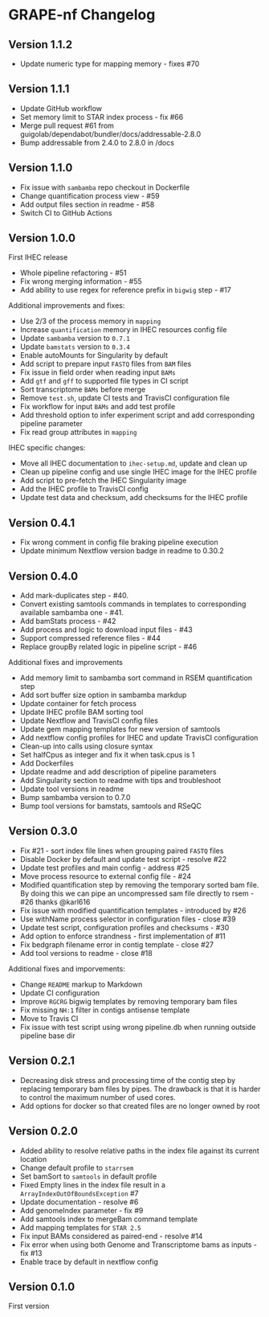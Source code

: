 # GRAPE-nf Changelog

## Version 1.1.2

- Update numeric type for mapping memory - fixes #70

## Version 1.1.1

- Update GitHub workflow
- Set memory limit to STAR index process - fix #66
- Merge pull request #61 from guigolab/dependabot/bundler/docs/addressable-2.8.0
- Bump addressable from 2.4.0 to 2.8.0 in /docs

## Version 1.1.0

- Fix issue with `sambamba` repo checkout in Dockerfile
- Change quantification process view - #59
- Add output files section in readme - #58
- Switch CI to GitHub Actions


## Version 1.0.0

First IHEC release

- Whole pipeline refactoring - #51
- Fix wrong merging information - #55
- Add ability to use regex for reference prefix in `bigwig` step - #17

Additional improvements and fixes:

- Use 2/3 of the process memory in `mapping`
- Increase `quantification` memory in IHEC resources config file
- Update `sambamba` version to `0.7.1`
- Update `bamstats` version to `0.3.4`
- Enable autoMounts for Singularity by default
- Add script to prepare input `FASTQ` files from `BAM` files
- Fix issue in field order when reading input `BAMs`
- Add `gtf` and `gff` to supported file types in CI script
- Sort transcriptome `BAMs` before merge
- Remove `test.sh`, update CI tests and TravisCI configuration file
- Fix workflow for input `BAMs` and add test profile
- Add threshold option to infer experiment script and add corresponding pipeline parameter
- Fix read group attributes in `mapping`

IHEC specific changes:

- Move all IHEC documentation to `ihec-setup.md`, update and clean up
- Clean up pipeline config and use single IHEC image for the IHEC profile
- Add script to pre-fetch the IHEC Singularity image
- Add the IHEC profile to TravisCI config
- Update test data and checksum, add checksums for the IHEC profile

## Version 0.4.1

- Fix wrong comment in config file braking pipeline execution
- Update minimum Nextflow version badge in readme to 0.30.2

## Version 0.4.0

- Add mark-duplicates step - #40.
- Convert existing samtools commands in templates to corresponding available sambamba one - #41.
- Add bamStats process - #42
- Add process and logic to download input files - #43
- Support compressed reference files - #44
- Replace groupBy related logic in pipeline script - #46

Additional fixes and improvements

- Add memory limit to sambamba sort command in RSEM quantification step
- Add sort buffer size option in sambamba markdup
- Update container for fetch process
- Update IHEC profile BAM sorting tool
- Update Nextflow and TravisCI config files
- Update gem mapping templates for new version of samtools
- Add nextflow config profiles for IHEC and update TravisCI configuration
- Clean-up into calls using closure syntax
- Set halfCpus as integer and fix it when task.cpus is 1
- Add Dockerfiles
- Update readme and add description of pipeline parameters
- Add Singularity section to readme with tips and troubleshoot
- Update tool versions in readme
- Bump sambamba version to 0.7.0
- Bump tool versions for bamstats, samtools and RSeQC

## Version 0.3.0

- Fix #21 - sort index file lines when grouping paired `FASTQ` files
- Disable Docker by default and update test script - resolve #22
- Update test profiles and main config - address #25
- Move process resource to external config file - #24
- Modified quantification step by removing the temporary sorted bam file. By doing this we can pipe an uncompressed sam file directly to rsem   - #26 thanks @karl616
- Fix issue with modified quantification templates - introduced by #26
- Use withName process selector in configuration files - close #39
- Update test script, configuration profiles and checksums - #30
- Add option to enforce strandness - first implementation of #11
- Fix bedgraph filename error in contig template - close #27
- Add tool versions to readme - close #18

Additional fixes and imporvements:

- Change `README` markup to Markdown
- Update CI configuration
- Improve `RGCRG` bigwig templates by removing temporary bam files
- Fix missing `NH:1` filter in contigs antisense template
- Move to Travis CI
- Fix issue with test script using wrong pipeline.db when running outside pipeline base dir


## Version 0.2.1

- Decreasing disk stress and processing time of the contig step by replacing temporary bam files by pipes. The drawback is that it is harder to control the maximum number of used cores.
- Add options for docker so that created files are no longer owned by root

## Version 0.2.0

- Added ability to resolve relative paths in the index file against its current location
- Change default profile to `starrsem`
- Set bamSort to `samtools` in default profile
- Fixed Empty lines in the index file result in a `ArrayIndexOutOfBoundsException` #7
- Update documentation - resolve #6
- Add genomeIndex parameter - fix #9
- Add samtools index to mergeBam command template
- Add mapping templates for `STAR 2.5`
- Fix input BAMs considered as paired-end - resolve #14
- Fix error when using both Genome and Transcriptome bams as inputs - fix #13
- Enable trace by default in nextflow config

## Version 0.1.0

First version
